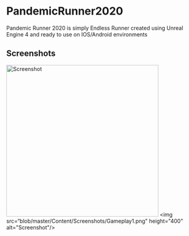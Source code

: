 # PandemicRunner2020
 
Pandemic Runner 2020 is simply Endless Runner created using Unreal Engine 4 and ready to use on IOS/Android environments

## Screenshots
 <img src="screenshots/1_ArtistsActivity.png" height="400" alt="Screenshot"/> <img src=“blob/master/Content/Screenshots/Gameplay1.png" height="400" alt="Screenshot"/>
